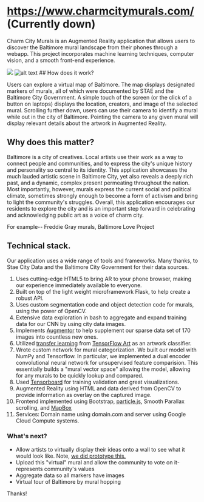 # https://www.charmcitymurals.com/ (Currently down)

Charm City Murals is an Augmented Reality application that allows users to
discover the Baltimore mural landscape from their phones through a webapp. This
project incorporates machine learning techniques, computer vision, and a smooth
front-end experience.

![](https://media.giphy.com/media/cRNbBPOAmLdkdbnXhB/giphy.gif) ![alt
text](https://i.imgur.com/KltToVr.png) ## How does it work?

Users can explore a virtual map of Baltimore. The map displays designated
markers of murals, all of which were documented by STAE and the Baltimore City
Government. A simple touch of the screen (or the click of a button on laptops)
displays the location, creators, and image of the selected mural. Scrolling
further down, users can use their camera to identify a mural while out in the
city of Baltimore. Pointing the camera to any given mural will display relevant
details about the artwork in Augmented Reality.

## Why does this matter?

Baltimore is a city of creatives. Local artists use their work as a way to
connect people and communities, and to express the city's unique history and
personality so central to its identity. This application showcases the much
lauded artistic scene in Baltimore City, yet also reveals a deeply rich past,
and a dynamic, complex present permeating throughout the nation. Most
importantly, however, murals express the current social and political climate,
sometimes strongly enough to become a form of activism and bring to light the
community's struggles. Overall, this application encourages our residents to
explore the city and is an important step forward in celebrating and
acknowledging public art as a voice of charm city.

For example-- Freddie Gray murals, Baltimore Love Project

## Technical stack.

Our application uses a wide range of tools and frameworks. Many thanks, to Stae
City Data and the Baltimore City Government for their data sources.
1. Uses cutting-edge HTML5 to bring AR to your phone browser, making our
   experience immediately available to everyone.
2. Built on top of the light weight microframework Flask, to help create a
   robust API.
3. Uses custom segmentation code and object detection code for murals, using
   the power of OpenCV.
4. Extensive data exploration in bash to aggregate and expand training data for
   our CNN by using city data images.
5. Implements [Augmentor](https://arxiv.org/abs/1708.04680) to help supplement
   our sparse data set of 170 images into countless new ones.
6. Utilized [transfer
   learning](https://www.cse.ust.hk/~qyang/Docs/2009/tkde_transfer_learning.pdf)
   from [TensorFlow Art](https://github.com/nitroventures/tensorflow-art) as an
   artwork classifier.
7. Wrote custom network for mural categorization. We built our model with NumPy
   and Tensorflow. In particular, we implemented a dual encoder convolutional
   neural network for unsupervised feature comparision. This essentially builds
   a "mural vector space" allowing the model, allowing for any murals to be
   quickly lookup and compared.
8. Used [Tensorboard](http://tensorboard.charmcitymurals.com/) for training
   validation and great visualizations.
9. Augmented Reality using HTML and data derived from OpenCV to provide
   information as overlay on the captured image.
10. Frontend implemented using Bootstrap,
    [particle.js](https://vincentgarreau.com/particles.js), Smooth Parallax
    scrolling, and [MapBox](mapbox.com/studio)
11. Services: Domain name using domain.com and server using Google Cloud
    Compute systems.

### What's next?

- Allow artists to virtually display their ideas onto a wall to see what it
  would look like. Note, [we did prototype
  this.](https://github.com/jshi22/HopHacksDreamTeam/blob/master/scratch/wall.py)
- Upload this "virtual" mural and allow the community to vote on it- represents
  community's values
- Aggregate data so all markers have images
- Virtual tour of Baltimore by mural hopping

Thanks!
